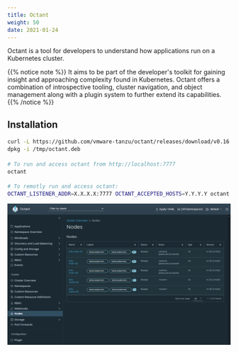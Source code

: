 ```yaml
---
title: Octant
weight: 50
date: 2021-01-24
---
```


Octant is a tool for developers to understand how applications run on a
Kubernetes cluster.

{{% notice note %}}
It aims to be part of the developer's toolkit for gaining insight and approaching complexity found in Kubernetes. Octant offers a combination of introspective tooling, cluster navigation, and object management along with a plugin system to further extend its capabilities.
{{% /notice %}}

## Installation

```bash
curl -L https://github.com/vmware-tanzu/octant/releases/download/v0.16.3/octant_0.16.3_Linux-64bit.deb > /tmp/octant.deb
dpkg -i /tmp/octant.deb

# To run and access octant from http://localhost:7777
octant

# To remotly run and access octant:
OCTANT_LISTENER_ADDR=X.X.X.X:7777 OCTANT_ACCEPTED_HOSTS=Y.Y.Y.Y octant --disable-open-browser
```

![Example of Octant UI](/images/powerfull-client/octant.png)